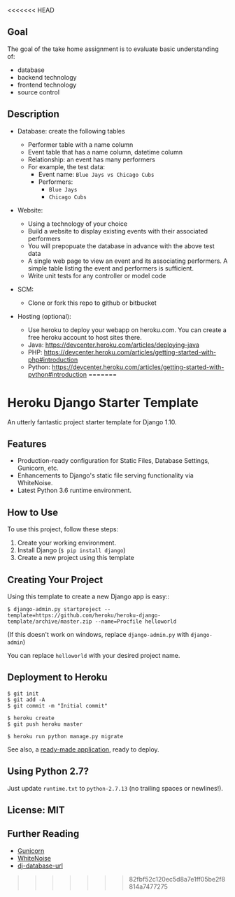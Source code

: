 <<<<<<< HEAD
## Goal

The goal of the take home assignment is to evaluate basic understanding of:

- database
- backend technology
- frontend technology
- source control

## Description

- Database: create the following tables
  - Performer table with a name column
  - Event table that has a name column, datetime column
  - Relationship: an event has many performers
  - For example, the test data:
    - Event name: `Blue Jays vs Chicago Cubs`
    - Performers:
        - `Blue Jays`
        - `Chicago Cubs`

- Website:
  - Using a technology of your choice
  - Build a website to display existing events with their associated performers
  - You will prepopuate the database in advance with the above test data
  - A single web page to view an event and its associating performers. A simple table listing the event and performers is sufficient.
  - Write unit tests for any controller or model code

- SCM:
  - Clone or fork this repo to github or bitbucket

- Hosting (optional):
  - Use heroku to deploy your webapp on heroku.com. You can create a free heroku account to host sites there.
  - Java: https://devcenter.heroku.com/articles/deploying-java
  - PHP: https://devcenter.heroku.com/articles/getting-started-with-php#introduction
  - Python: https://devcenter.heroku.com/articles/getting-started-with-python#introduction
=======
# Heroku Django Starter Template

An utterly fantastic project starter template for Django 1.10.

## Features

- Production-ready configuration for Static Files, Database Settings, Gunicorn, etc.
- Enhancements to Django's static file serving functionality via WhiteNoise.
- Latest Python 3.6 runtime environment. 

## How to Use

To use this project, follow these steps:

1. Create your working environment.
2. Install Django (`$ pip install django`)
3. Create a new project using this template

## Creating Your Project

Using this template to create a new Django app is easy::

    $ django-admin.py startproject --template=https://github.com/heroku/heroku-django-template/archive/master.zip --name=Procfile helloworld

(If this doesn't work on windows, replace `django-admin.py` with `django-admin`)

You can replace ``helloworld`` with your desired project name.

## Deployment to Heroku

    $ git init
    $ git add -A
    $ git commit -m "Initial commit"

    $ heroku create
    $ git push heroku master

    $ heroku run python manage.py migrate

See also, a [ready-made application](https://github.com/heroku/python-getting-started), ready to deploy.

## Using Python 2.7?

Just update `runtime.txt` to `python-2.7.13` (no trailing spaces or newlines!).


## License: MIT

## Further Reading

- [Gunicorn](https://warehouse.python.org/project/gunicorn/)
- [WhiteNoise](https://warehouse.python.org/project/whitenoise/)
- [dj-database-url](https://warehouse.python.org/project/dj-database-url/)
>>>>>>> 82fbf52c120ec5d8a7e1ff05be2f8814a7477275
